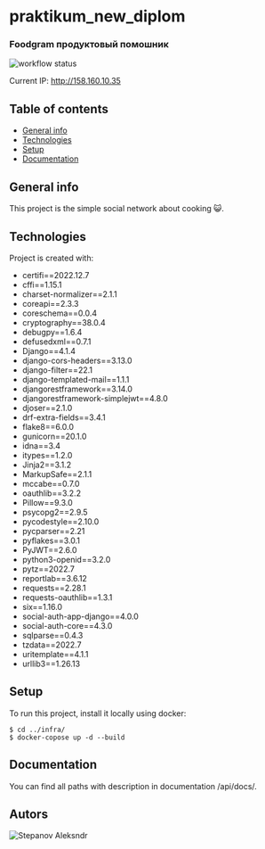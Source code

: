 # praktikum_new_diplom
### Foodgram продуктовый помошник

![workflow status](https://github.com/Funnysuslik/foodgram-project-react/actions/workflows/yamdb_workflow.yaml/badge.svg)

Current IP: http://158.160.10.35

## Table of contents

* [General info](#general-info)
* [Technologies](#technologies)
* [Setup](#setup)
* [Documentation](#Documentation)

## General info

This project is the simple social network about cooking :smiley_cat:.
	
## Technologies

Project is created with:
 * certifi==2022.12.7
 * cffi==1.15.1
 * charset-normalizer==2.1.1
 * coreapi==2.3.3
 * coreschema==0.0.4
 * cryptography==38.0.4
 * debugpy==1.6.4
 * defusedxml==0.7.1
 * Django==4.1.4
 * django-cors-headers==3.13.0
 * django-filter==22.1
 * django-templated-mail==1.1.1
 * djangorestframework==3.14.0
 * djangorestframework-simplejwt==4.8.0
 * djoser==2.1.0
 * drf-extra-fields==3.4.1
 * flake8==6.0.0
 * gunicorn==20.1.0
 * idna==3.4
 * itypes==1.2.0
 * Jinja2==3.1.2
 * MarkupSafe==2.1.1
 * mccabe==0.7.0
 * oauthlib==3.2.2
 * Pillow==9.3.0
 * psycopg2==2.9.5
 * pycodestyle==2.10.0
 * pycparser==2.21
 * pyflakes==3.0.1
 * PyJWT==2.6.0
 * python3-openid==3.2.0
 * pytz==2022.7
 * reportlab==3.6.12
 * requests==2.28.1
 * requests-oauthlib==1.3.1
 * six==1.16.0
 * social-auth-app-django==4.0.0
 * social-auth-core==4.3.0
 * sqlparse==0.4.3
 * tzdata==2022.7
 * uritemplate==4.1.1
 * urllib3==1.26.13
	
## Setup

To run this project, install it locally using docker:

```
$ cd ../infra/
$ docker-copose up -d --build
```

## Documentation

You can find all paths with description in documentation /api/docs/.

## Autors

![Stepanov Aleksndr](https://github.com/Funnysuslik)
